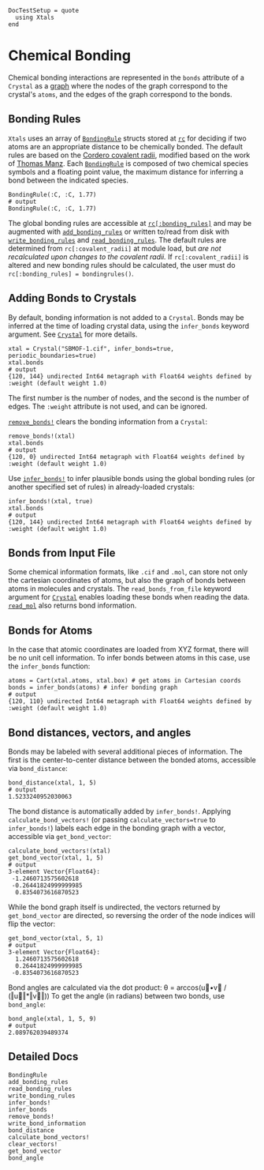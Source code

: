 ```@meta
DocTestSetup = quote
  using Xtals
end
```

# Chemical Bonding

Chemical bonding interactions are represented in the `bonds` attribute of a `Crystal` as a [graph](https://github.com/JuliaGraphs/MetaGraphs.jl) where the nodes of the graph correspond to the crystal's `atoms`, and the edges of the graph correspond to the bonds.

## Bonding Rules

`Xtals` uses an array of [`BondingRule`](@ref) structs stored at [`rc`](@ref) for deciding if two atoms are an appropriate distance to be chemically bonded.  The default rules are based on the [Cordero covalent radii](doi.org/10.1039/B801115J), modified based on the work of [Thomas Manz](doi.org/10.1039/c9ra07327b).  Each [`BondingRule`](@ref) is composed of two chemical species symbols and a floating point value, the maximum distance for inferring a bond between the indicated species.


```jldoctest; output=false
BondingRule(:C, :C, 1.77)
# output
BondingRule(:C, :C, 1.77)
```

The global bonding rules are accessible at [`rc[:bonding_rules]`](@ref) and may be augmented with [`add_bonding_rules`](@ref) or written to/read from disk with [`write_bonding_rules`](@ref) and [`read_bonding_rules`](@ref).  The default rules are determined from `rc[:covalent_radii]` at module load, but *are not recalculated upon changes to the covalent radii.*  If `rc[:covalent_radii]` is altered and new bonding rules should be calculated, the user must do `rc[:bonding_rules] = bondingrules()`.

## Adding Bonds to Crystals

By default, bonding information is not added to a `Crystal`. Bonds may be inferred at the time of loading crystal data, using the `infer_bonds` keyword argument.  See [`Crystal`](@ref) for more details.

```jldoctest bonds
xtal = Crystal("SBMOF-1.cif", infer_bonds=true, periodic_boundaries=true)
xtal.bonds
# output
{120, 144} undirected Int64 metagraph with Float64 weights defined by :weight (default weight 1.0)
```

The first number is the number of nodes, and the second is the number of edges.  The `:weight` attribute is not used, and can be ignored.

[`remove_bonds!`](@ref) clears the bonding information from a `Crystal`:

```jldoctest bonds
remove_bonds!(xtal)
xtal.bonds
# output
{120, 0} undirected Int64 metagraph with Float64 weights defined by :weight (default weight 1.0)
```

Use [`infer_bonds!`](@ref) to infer plausible bonds using the global bonding rules (or another specified set of rules) in already-loaded crystals:

```jldoctest bonds
infer_bonds!(xtal, true)
xtal.bonds
# output
{120, 144} undirected Int64 metagraph with Float64 weights defined by :weight (default weight 1.0)
```

## Bonds from Input File

Some chemical information formats, like `.cif` and `.mol`, can store not only the cartesian coordinates of atoms, but also the graph of bonds between atoms in molecules and crystals.  The `read_bonds_from_file` keyword argument for [`Crystal`](@ref) enables loading these bonds when reading the data.  [`read_mol`](@ref) also returns bond information.

## Bonds for Atoms

In the case that atomic coordinates are loaded from XYZ format, there will be no unit cell information.  To infer bonds between atoms in this case, use the `infer_bonds` function:

```jldoctest bonds
atoms = Cart(xtal.atoms, xtal.box) # get atoms in Cartesian coords
bonds = infer_bonds(atoms) # infer bonding graph
# output
{120, 110} undirected Int64 metagraph with Float64 weights defined by :weight (default weight 1.0)
```

## Bond distances, vectors, and angles

Bonds may be labeled with several additional pieces of information.  The first is the center-to-center distance between the bonded atoms,
accessible via `bond_distance`:

```jldoctest bonds
bond_distance(xtal, 1, 5)
# output
1.5233240952030063
```

The bond distance is automatically added by `infer_bonds!`. Applying `calculate_bond_vectors!` (or passing `calculate_vectors=true` to `infer_bonds!`) labels each edge in the bonding graph with a vector, accessible via `get_bond_vector`:

```jldoctest bonds
calculate_bond_vectors!(xtal)
get_bond_vector(xtal, 1, 5)
# output
3-element Vector{Float64}:
 -1.2460713575602618
 -0.26441824999999985
  0.8354073616870523
```

While the bond graph itself is undirected, the vectors returned by `get_bond_vector` are directed, so reversing the order of the node indices will flip the vector:

```jldoctest bonds
get_bond_vector(xtal, 5, 1)
# output
3-element Vector{Float64}:
  1.2460713575602618
  0.26441824999999985
 -0.8354073616870523
```

Bond angles are calculated via the dot product: θ = arccos(u⃗•v⃗ / (‖u⃗‖*‖v⃗‖))
To get the angle (in radians) between two bonds, use `bond_angle`:

```jldoctest bonds
bond_angle(xtal, 1, 5, 9)
# output
2.089762039489374
```

## Detailed Docs

```@docs
BondingRule
add_bonding_rules
read_bonding_rules
write_bonding_rules
infer_bonds!
infer_bonds
remove_bonds!
write_bond_information
bond_distance
calculate_bond_vectors!
clear_vectors!
get_bond_vector
bond_angle
```
